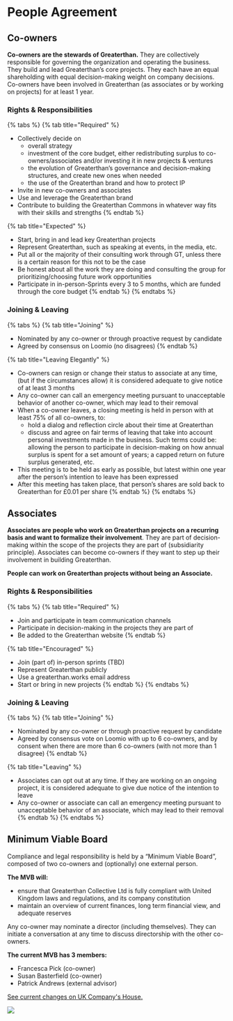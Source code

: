 # People Agreement

## Co-owners

**Co-owners are the stewards of Greaterthan.** They are collectively responsible for governing the organization and operating the business. They build and lead Greaterthan’s core projects. They each have an equal shareholding with equal decision-making weight on company decisions. Co-owners have been involved in Greaterthan \(as associates or by working on projects\) for at least 1 year.

### Rights & Responsibilities

{% tabs %}
{% tab title="Required" %}
* Collectively decide on
  * overall strategy
  * investment of the core budget, either redistributing surplus to co-owners/associates and/or investing it in new projects & ventures
  * the evolution of Greaterthan’s governance and decision-making structures, and create new ones when needed
  * the use of the Greaterthan brand and how to protect IP
* Invite in new co-owners and associates
* Use and leverage the Greaterthan brand
* Contribute to building the Greaterthan Commons in whatever way fits with their skills and strengths
{% endtab %}

{% tab title="Expected" %}
* Start, bring in and lead key Greaterthan projects
* Represent Greaterthan, such as speaking at events, in the media, etc.
* Put all or the majority of their consulting work through GT, unless there is a certain reason for this not to be the case
* Be honest about all the work they are doing and consulting the group for prioritizing/choosing future work opportunities
* Participate in in-person-Sprints every 3 to 5 months, which are funded through the core budget
{% endtab %}
{% endtabs %}

### Joining & Leaving

{% tabs %}
{% tab title="Joining" %}
* Nominated by any co-owner or through proactive request by candidate
* Agreed by consensus on Loomio \(no disagrees\)
{% endtab %}

{% tab title="Leaving Elegantly" %}
* Co-owners can resign or change their status to associate at any time, \(but if the circumstances allow\) it is considered adequate to give notice of at least 3 months
* Any co-owner can call an emergency meeting pursuant to unacceptable behavior of another co-owner, which may lead to their removal
* When a co-owner leaves, a closing meeting is held in person with at least 75% of all co-owners, to:
  * hold a dialog and reflection circle about their time at Greaterthan
  * discuss and agree on fair terms of leaving that take into account personal investments made in the business. Such terms could be: allowing the person to participate in decision-making on how annual surplus is spent for a set amount of years; a capped return on future surplus generated, etc.
* This meeting is to be held as early as possible, but latest within one year after the person’s intention to leave has been expressed
* After this meeting has taken place, that person’s shares are sold back to Greaterthan for £0.01 per share
{% endtab %}
{% endtabs %}

## Associates

**Associates are people who work on Greaterthan projects on a recurring basis and want to formalize their involvement**. They are part of decision-making within the scope of the projects they are part of \(subsidiarity principle\). Associates can become co-owners if they want to step up their involvement in building Greaterthan.

**People can work on Greaterthan projects without being an Associate.**

### Rights & Responsibilities

{% tabs %}
{% tab title="Required" %}
* Join and participate in team communication channels
* Participate in decision-making in the projects they are part of
* Be added to the Greaterthan website
{% endtab %}

{% tab title="Encouraged" %}
* Join \(part of\) in-person sprints \(TBD\)
* Represent Greaterthan publicly
* Use a greaterthan.works email address
* Start or bring in new projects
{% endtab %}
{% endtabs %}

### Joining & Leaving

{% tabs %}
{% tab title="Joining" %}
* Nominated by any co-owner or through proactive request by candidate
* Agreed by consensus vote on Loomio with up to 6 co-owners, and by consent when there are more than 6 co-owners \(with not more than 1 disagree\)
{% endtab %}

{% tab title="Leaving" %}
* Associates can opt out at any time. If they are working on an ongoing project, it is considered adequate to give due notice of the intention to leave
* Any co-owner or associate can call an emergency meeting pursuant to unacceptable behavior of an associate, which may lead to their removal
{% endtab %}
{% endtabs %}

## Minimum Viable Board

Compliance and legal responsibility is held by a “Minimum Viable Board”, composed of two co-owners and \(optionally\) one external person.

**The MVB will:**

* ensure that Greaterthan Collective Ltd is fully compliant with United Kingdom laws and regulations, and its company constitution
* maintain an overview of current finances, long term financial view, and adequate reserves

Any co-owner may nominate a director \(including themselves\). They can initiate a conversation at any time to discuss directorship with the other co-owners.

**The current MVB has 3 members:**

* Francesca Pick \(co-owner\)
* Susan Basterfield \(co-owner\)
* Patrick Andrews \(external advisor\)

[See current changes on UK Company's House. ](https://beta.companieshouse.gov.uk/company/11387616)  


![](https://lh4.googleusercontent.com/FwdfR6QnwK7Til2eJ7tyxVTCzBF_moO5qDQaBtAhNDjFZL4W6UXULCOVmLFFPXkKp-jP2t3jggiycwf-N-1ofXWq9KYHtMCid1-fUHuZTLYEMEYtrrqkSA9DiRcp9aDizj2CtHu9)

